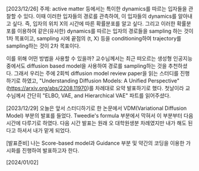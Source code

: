 [2023/12/26]
주제: active matter 등에서는 특이한 dynamics를 따르는 입자들을 관찰할 수 있다. 이때 이러한 입자들의 경로를 관측하여, 이 입자들의 dynamics를 알아내고 싶다. 즉, 입자의 위치 X의 시간에 따른 확률분포를 알고 싶다. 그리고 이러한 확률분포를 이용하여 같은(유사한) dynamics를 따르는 입자의 경로들을 sampling 하는 것이 1차 목표이고, sampling 시에 끝점의 (t, X) 등을 conditioning하여 trajectory를 sampling하는 것이 2차 목표이다.

이를 위해 어떤 방법을 사용할 수 있을까? 교수님께서는 최근 떠오르는 생성형 인공지능 중에서도 diffusion based model을 사용하여 경로를 sampling하는 것을 추천하셨다. 그래서 우리는 주에 2회씩 diffusion model review paper을 읽는 스터디를 진행하기로 하였고, "Understanding Diffusion Models: A Unified Perspective" (https://arxiv.org/abs/2208.11970)를 차례대로 요약 발표하기로 했다. 첫날이라 교수님께서 간단히 "ELBO, VAE, and Hierarchical VAE" 파트를 읽어주셨다.

[2023/12/29]
오늘은 앞서 스터디하기로 한 논문에서 VDM(Variational Diffusion Model) 부분의 발표를 들었다. Tweedie's formula 부분에서 막혀서 이 부분부터 다음 시간에 다루기로 하였다. 다음 시간 발표는 원래 오 대학원생분 차례였지만 내가 해도 된다고 하셔서 내가 맡게 되었다.

[발표준비]
나는 Score-based model과 Guidance 부분 및 약간의 코딩을 이용한 가시화를 진행하여 발표하고자 한다.

[2024/01/02]
